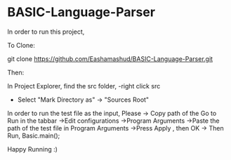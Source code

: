 # BASIC-Language-Parser

In order to run this project,

To Clone:

 git clone https://github.com/Eashamashud/BASIC-Language-Parser.git

 Then:

 In Project Explorer, find the src folder, 
 -right click src
 - Select "Mark Directory as" -> "Sources Root"

In order to run the test file as the input, Please 
-> Copy path of the
 Go to Run in the tabbar
 ->Edit configurations
 ->Program Arguments
 ->Paste the path of the test file in Program Arguments
 ->Press Apply , then OK
 -> Then Run, Basic.main();

 Happy Running :)
